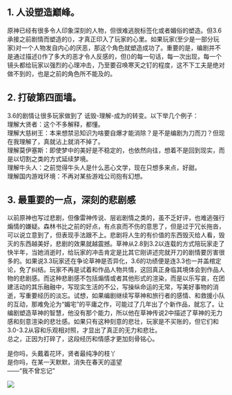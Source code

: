 ## 1. 人设塑造巅峰。
原神已经有很多令人印象深刻的人物，但很难逃脱标签化或者媚俗的塑造。但3.6承接之前剧情而塑造的()，才真正印入了玩家的心里。如果玩家(至少是一部分玩家)对一个人物发自内心的厌恶，那这个角色就塑造成功了。重要的是，编剧并不是通过描述()作了多大的恶才令人反感的，但()的每一句话，每一次出现，每一个镜头都给玩家以强烈的心理冲击，乃至要召唤寒天之钉的程度，这不下工夫是绝对做不到的，也是之前的角色所不能及的。

## 2. 打破第四面墙。
3.6的剧情让很多玩家做到了 诋毁-理解-成为的转变。以下举几个例子：<br />
理解大贤者：这个不多解释，都懂。<br />
理解大慈树王：本来想禁忌知识为啥要自爆才能消除？是不是编剧为刀而刀？但现在我理解了，真就沾上就消不掉了。<br />
理解莫伊塞斯：即使梦中的美好是不稳定的，也依然向往，想着不是回到现实，而是以切割之类的方式延续梦境。<br />
理解牛头人：之前觉得牛头人是什么恶心文学，现在只想多来点，好甜。<br />
理解国内游戏环境：不再对某些游戏公司抱有幻想。

## 3. 最重要的一点，深刻的悲剧感
以前原神也写过悲剧，但像雷神传说、层岩剧情之类的，虽不乏好评，也难逃强行煽情的嫌疑。森林书比之前的好点，有点哀而不伤的意思了，但是过于冗长拖沓，可以说立意到了，但表现手法跟不上。悲剧将人生的有价值的东西毁灭给人看，毁灭的东西越美好，悲剧的效果就越震撼。草神从2.8到3.2以连载的方式陪玩家走了快半年，当她消逝时，给玩家的冲击肯定是比其它刚讲述完就开刀的剧情要厉害很多的。如果说3.3玩家还在争论草神是否异化，3.6的功绩便是连3.3也一并盖棺定论，免了纠结。玩家不再是试着和作品人物共情，这回真正身临其境体会到作品人物的悲剧感。而这种悲剧感不包括煽情或者其他形式的渲染，而是以乐写哀，在团建活动的其乐融融中，写现实生活的不公，写操纵命运的无常，写美好事物的消逝，写重要经历的淡忘。试想，如果编剧继续写草神和旅行者的感情、和救援小队的互动，那难免沦为“媚宅”的平庸之作，可能过了几年出了个新作品，就忘了。让编剧塑造草神的智慧，他没有那个能力，所以他在草神传说2中描述了草神的无力感和刻意渲染的悲壮感。如果只有这种刻意的悲壮，玩家是不买账的，但它们和3.0-3.2从容和乐观相对照，才显出了真正的无力和悲壮。<br />
总之，正因为打碎了，这段经历和情感才更加刻骨铭心。

是你吗，头戴着花环，贤者最纯净的枝丫<br />
是你吗，在某一天默默，消失在春天的遥望<br />
——“我不曾忘记”

![](https://img.nga.178.com/attachments/mon_202305/01/l2Q18k-4qbbKdT3cSu0-4y.jpg)

